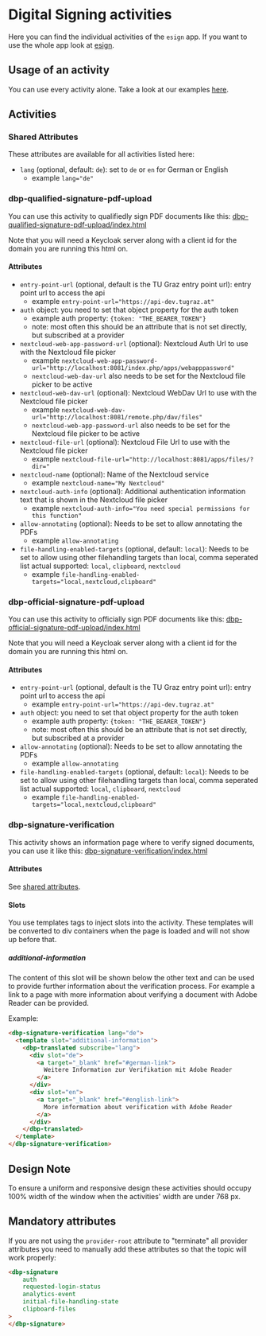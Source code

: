 # Digital Signing  activities

Here you can find the individual activities of the `esign` app. If you want to use the whole app look at [esign](https://gitlab.tugraz.at/dbp/esign/signature).

## Usage of an activity

You can use every activity alone. Take a look at our examples [here](https://gitlab.tugraz.at/dbp/esign/signature/-/tree/master/examples).

## Activities

### Shared Attributes

These attributes are available for all activities listed here:

- `lang` (optional, default: `de`): set to `de` or `en` for German or English
  - example `lang="de"`

### dbp-qualified-signature-pdf-upload

You can use this activity to qualifiedly sign PDF documents like this:
[dbp-qualified-signature-pdf-upload/index.html](https://gitlab.tugraz.at/dbp/esign/signature/-/tree/master/examples/dbp-qualified-signature-pdf-upload/index.html)

Note that you will need a Keycloak server along with a client id for the domain you are running this html on.

#### Attributes

- `entry-point-url` (optional, default is the TU Graz entry point url): entry point url to access the api
    - example `entry-point-url="https://api-dev.tugraz.at"`
- `auth` object: you need to set that object property for the auth token
    - example auth property: `{token: "THE_BEARER_TOKEN"}`
    - note: most often this should be an attribute that is not set directly, but subscribed at a provider
- `nextcloud-web-app-password-url` (optional): Nextcloud Auth Url to use with the Nextcloud file picker
    - example `nextcloud-web-app-password-url="http://localhost:8081/index.php/apps/webapppassword"`
    - `nextcloud-web-dav-url` also needs to be set for the Nextcloud file picker to be active
- `nextcloud-web-dav-url` (optional): Nextcloud WebDav Url to use with the Nextcloud file picker
    - example `nextcloud-web-dav-url="http://localhost:8081/remote.php/dav/files"`
    - `nextcloud-web-app-password-url` also needs to be set for the Nextcloud file picker to be active
- `nextcloud-file-url` (optional): Nextcloud File Url to use with the Nextcloud file picker
    - example `nextcloud-file-url="http://localhost:8081/apps/files/?dir="`
- `nextcloud-name` (optional): Name of the Nextcloud service
    - example `nextcloud-name="My Nextcloud"`
- `nextcloud-auth-info` (optional): Additional authentication information text that is shown in the Nextcloud file picker
    - example `nextcloud-auth-info="You need special permissions for this function"`
- `allow-annotating` (optional): Needs to be set to allow annotating the PDFs
    - example `allow-annotating`
- `file-handling-enabled-targets` (optional, default: `local`): Needs to be set to allow using other filehandling
  targets than local, comma seperated list
  actual supported: `local`, `clipboard`, `nextcloud`
    - example `file-handling-enabled-targets="local,nextcloud,clipboard"`
    
### dbp-official-signature-pdf-upload

You can use this activity to officially sign PDF documents like this:
[dbp-official-signature-pdf-upload/index.html](https://gitlab.tugraz.at/dbp/esign/signature/-/tree/master/examples/dbp-official-signature-pdf-upload/index.html)

Note that you will need a Keycloak server along with a client id for the domain you are running this html on.

#### Attributes

- `entry-point-url` (optional, default is the TU Graz entry point url): entry point url to access the api
    - example `entry-point-url="https://api-dev.tugraz.at"`
- `auth` object: you need to set that object property for the auth token
    - example auth property: `{token: "THE_BEARER_TOKEN"}`
    - note: most often this should be an attribute that is not set directly, but subscribed at a provider
- `allow-annotating` (optional): Needs to be set to allow annotating the PDFs
    - example `allow-annotating`
- `file-handling-enabled-targets` (optional, default: `local`): Needs to be set to allow using other filehandling
  targets than local, comma seperated list
  actual supported: `local`, `clipboard`, `nextcloud`
    - example `file-handling-enabled-targets="local,nextcloud,clipboard"`
    
### dbp-signature-verification

This activity shows an information page where to verify signed documents, you can use it like this:
[dbp-signature-verification/index.html](https://gitlab.tugraz.at/dbp/esign/signature/-/tree/master/examples/dbp-signature-verification/index.html)

#### Attributes

See [shared attributes](#shared-attributes).

#### Slots

You use templates tags to inject slots into the activity.
These templates will be converted to div containers when the page is loaded and will not show up before that.

##### additional-information

The content of this slot will be shown below the other text and can be used to provide
further information about the verification process. For example a link to a page with
more information about verifying a document with Adobe Reader can be provided.

Example:

```html
<dbp-signature-verification lang="de">
  <template slot="additional-information">
    <dbp-translated subscribe="lang">
      <div slot="de">
        <a target="_blank" href="#german-link">
          Weitere Information zur Verifikation mit Adobe Reader
        </a>
      </div>
      <div slot="en">
        <a target="_blank" href="#english-link">
          More information about verification with Adobe Reader
        </a>
      </div>
    </dbp-translated>
  </template>
</dbp-signature-verification>
```

## Design Note

To ensure a uniform and responsive design these activities should occupy 100% width of the window when the activities' width are under 768 px.

## Mandatory attributes

If you are not using the `provider-root` attribute to "terminate" all provider attributes
you need to manually add these attributes so that the topic will work properly:

```html
<dbp-signature
    auth
    requested-login-status
    analytics-event
    initial-file-handling-state
    clipboard-files
>
</dbp-signature>
```
